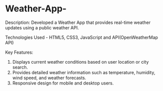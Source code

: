 # Weather-App-

Description: Developed a Weather App that provides real-time weather updates using a public weather API.

Technologies Used - HTML5, CSS3, JavaScript and API(OpenWeatherMap API)

Key Features:
1. Displays current weather conditions based on user location or city search.
2. Provides detailed weather information such as temperature, humidity, wind speed, and weather forecasts.
3. Responsive design for mobile and desktop users.



